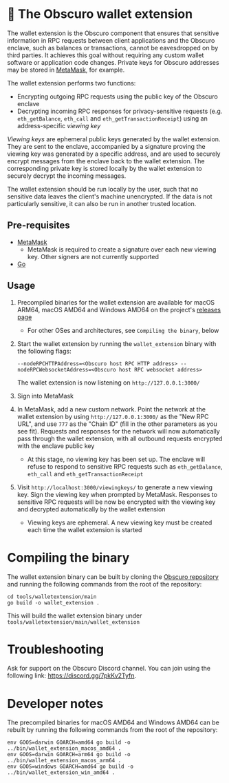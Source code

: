 # 👛 The Obscuro wallet extension

The wallet extension is the Obscuro component that ensures that sensitive information in RPC requests between client
applications and the Obscuro enclave, such as balances or transactions, cannot be eavesdropped on by third parties. It
achieves this goal without requiring any custom wallet software or application code changes. Private keys for Obscuro
addresses may be stored in [MetaMask](https://metamask.io/), for example.

The wallet extension performs two functions:

* Encrypting outgoing RPC requests using the public key of the Obscuro enclave
* Decrypting incoming RPC responses for privacy-sensitive requests (e.g. `eth_getBalance`, `eth_call` and
  `eth_getTransactionReceipt`) using an address-specific _viewing key_

_Viewing keys_ are ephemeral public keys generated by the wallet extension. They are sent to the enclave, accompanied
by a signature proving the viewing key was generated by a specific address, and are used to securely encrypt messages
from the enclave back to the wallet extension. The corresponding private key is stored locally by the wallet extension
to securely decrypt the incoming messages.

The wallet extension should be run locally by the user, such that no sensitive data leaves the client's machine
unencrypted. If the data is not particularly sensitive, it can also be run in another trusted location.

## Pre-requisites

* [MetaMask](https://metamask.io/)
    * MetaMask is required to create a signature over each new viewing key. Other signers are not currently supported
* [Go](https://go.dev/)

## Usage

1. Precompiled binaries for the wallet extension are available for macOS ARM64, macOS AMD64 and Windows AMD64 on the 
   project's [releases page](https://github.com/obscuronet/go-obscuro/releases/)

    * For other OSes and architectures, see `Compiling the binary`, below

2. Start the wallet extension by running the `wallet_extension` binary with the following flags:

   ```--nodeRPCHTTPAddress=<Obscuro host RPC HTTP address> --nodeRPCWebsocketAddress=<Obscuro host RPC websocket address>```

   The wallet extension is now listening on `http://127.0.0.1:3000/`

3. Sign into MetaMask

4. In MetaMask, add a new custom network. Point the network at the wallet extension by using `http://127.0.0.1:3000/` as
   the "New RPC URL", and use `777` as the "Chain ID" (fill in the other parameters as you see fit). Requests and
   responses for the network will now automatically pass through the wallet extension, with all outbound requests
   encrypted with the enclave public key

    * At this stage, no viewing key has been set up. The enclave will refuse to respond to sensitive RPC requests such
      as `eth_getBalance`, `eth_call` and `eth_getTransactionReceipt`

5. Visit `http://localhost:3000/viewingkeys/` to generate a new viewing key. Sign the viewing key when prompted by
   MetaMask. Responses to sensitive RPC requests will be now be encrypted with the viewing key and decrypted
   automatically by the wallet extension

    * Viewing keys are ephemeral. A new viewing key must be created each time the wallet extension is started

# Compiling the binary

The wallet extension binary can be built by cloning the [Obscuro repository](https://github.com/obscuronet/go-obscuro)
and running the following commands from the root of the repository:

```
cd tools/walletextension/main
go build -o wallet_extension .
```

This will build the wallet extension binary under `tools/walletextension/main/wallet_extension`

# Troubleshooting

Ask for support on the Obscuro Discord channel. You can join using the following link: https://discord.gg/7pkKv2Tyfn.

# Developer notes

The precompiled binaries for macOS AMD64 and Windows AMD64 can be rebuilt by running the following commands from the
root of the repository:

```
env GOOS=darwin GOARCH=amd64 go build -o ../bin/wallet_extension_macos_amd64 .
env GOOS=darwin GOARCH=arm64 go build -o ../bin/wallet_extension_macos_arm64 .
env GOOS=windows GOARCH=amd64 go build -o ../bin/wallet_extension_win_amd64 .
```
